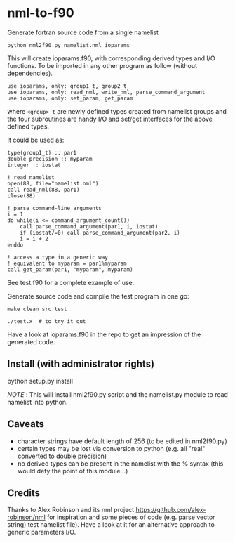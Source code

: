 # nml-to-f90

Generate fortran source code from a single namelist

    python nml2f90.py namelist.nml ioparams

This will create ioparams.f90, with corresponding derived types and I/O functions.
To be imported in any other program as follow (without dependencies).

    use ioparams, only: group1_t, group2_t
    use ioparams, only: read_nml, write_nml, parse_command_argument
    use ioparams, only: set_param, get_param

where `<group>_t` are newly defined types created from namelist groups
and the four subroutines are handy I/O and set/get interfaces for the
above defined types.

It could be used as:

    type(group1_t) :: par1
    double precision :: myparam
    integer :: iostat

    ! read namelist
    open(88, file="namelist.nml")
    call read_nml(88, par1)
    close(88)

    ! parse command-line arguments
    i = 1
    do while(i <= command_argument_count())
        call parse_command_argument(par1, i, iostat)
        if (iostat/=0) call parse_command_argument(par2, i)
        i = i + 2
    enddo

    ! access a type in a generic way
    ! equivalent to myparam = par1%myparam
    call get_param(par1, "myparam", myparam)


See test.f90 for a complete example of use.

Generate source code and compile the test program in one go:

    make clean src test

    ./test.x  # to try it out

Have a look at ioparams.f90 in the repo to get an impression of the generated code.

## Install (with administrator rights)

python setup.py install

_NOTE_ : This will install nml2f90.py script and the namelist.py module to read 
namelist into python.

## Caveats

- character strings have default length of 256 (to be edited in nml2f90.py)
- certain types may be lost via conversion to python (e.g. all "real" converted to double precision)
- no derived types can be present in the namelist with the % syntax (this would 
  defy the point of this module...)

## Credits

Thanks to Alex Robinson and its nml project https://github.com/alex-robinson/nml
for inspiration and some pieces of code (e.g. parse vector string) test namelist file). 
Have a look at it for an alternative approach to generic parameters I/O.

